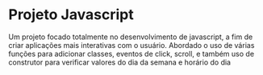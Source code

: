# Projeto Javascript
Um projeto focado totalmente no desenvolvimento de javascript, a fim de criar aplicações mais interativas com o usuário.
Abordado o uso de várias funções para adicionar classes, eventos de click, scroll, e também uso de construtor para verificar valores do dia da semana e horário do dia
